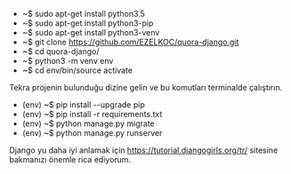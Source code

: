 
* ~$ sudo apt-get install python3.5
* ~$ sudo apt-get install python3-pip
* ~$ sudo apt-get install python3-venv
* ~$ git clone https://github.com/EZELKOC/quora-django.git
* ~$ cd quora-django/
* ~$ python3 -m venv env
* ~$ cd env/bin/source activate

Tekra projenin bulunduğu dizine gelin ve bu komutları terminalde çalıştırın.

* (env) ~$ pip install --upgrade pip
* (env) ~$ pip install -r requirements.txt
* (env) ~$ python manage.py migrate
* (env) ~$ python manage.py runserver

Django yu daha iyi anlamak için https://tutorial.djangogirls.org/tr/ sitesine bakmanızı önemle rica ediyorum.
